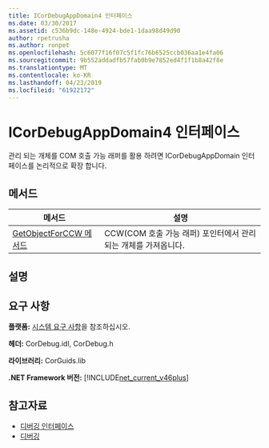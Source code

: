 ```yaml
---
title: ICorDebugAppDomain4 인터페이스
ms.date: 03/30/2017
ms.assetid: c536b9dc-148e-4924-bde1-1daa98d49d90
author: rpetrusha
ms.author: ronpet
ms.openlocfilehash: 5c6077f16f07c5f1fc76b6525ccb036aa1e4fa06
ms.sourcegitcommit: 9b552addadfb57fab0b9e7852ed4f1f1b8a42f8e
ms.translationtype: MT
ms.contentlocale: ko-KR
ms.lasthandoff: 04/23/2019
ms.locfileid: "61922172"
---
```

# <a name="icordebugappdomain4-interface"></a>ICorDebugAppDomain4 인터페이스
관리 되는 개체를 COM 호출 가능 래퍼를 활용 하려면 ICorDebugAppDomain 인터페이스를 논리적으로 확장 합니다.  
  
## <a name="method"></a>메서드  
  
|메서드|설명|  
|------------|-----------------|  
|[GetObjectForCCW 메서드](../../../../docs/framework/unmanaged-api/debugging/icordebugappdomain4-getobjectforccw-method.md)|CCW(COM 호출 가능 래퍼) 포인터에서 관리되는 개체를 가져옵니다.|  
  
## <a name="remarks"></a>설명  
  
## <a name="requirements"></a>요구 사항  
 **플랫폼:** [시스템 요구 사항](../../../../docs/framework/get-started/system-requirements.md)을 참조하십시오.  
  
 **헤더:** CorDebug.idl, CorDebug.h  
  
 **라이브러리:** CorGuids.lib  
  
 **.NET Framework 버전:** [!INCLUDE[net_current_v46plus](../../../../includes/net-current-v46plus-md.md)]  
  
## <a name="see-also"></a>참고자료

- [디버깅 인터페이스](../../../../docs/framework/unmanaged-api/debugging/debugging-interfaces.md)
- [디버깅](../../../../docs/framework/unmanaged-api/debugging/index.md)
